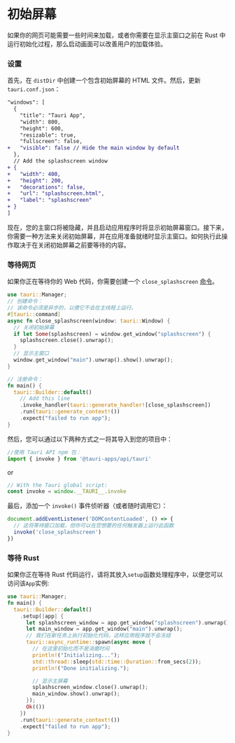 # 初始屏幕

如果你的网页可能需要一些时间来加载，或者你需要在显示主窗口之前在 Rust 中运行初始化过程，那么启动画面可以改善用户的加载体验。

### 设置

首先，在 `distDir` 中创建一个包含初始屏幕的 HTML 文件。然后，更新 `tauri.conf.json`：

```diff
"windows": [
  {
    "title": "Tauri App",
    "width": 800,
    "height": 600,
    "resizable": true,
    "fullscreen": false,
+   "visible": false // Hide the main window by default
  },
  // Add the splashscreen window
+ {
+   "width": 400,
+   "height": 200,
+   "decorations": false,
+   "url": "splashscreen.html",
+   "label": "splashscreen"
+ }
]
```

现在，您的主窗口将被隐藏，并且启动应用程序时将显示初始屏幕窗口。接下来，你需要一种方法来关闭初始屏幕，并在应用准备就绪时显示主窗口。如何执行此操作取决于在关闭初始屏幕之前要等待的内容。

### 等待网页

如果你正在等待你的 Web 代码，你需要创建一个 `close_splashscreen` [命令](command)。

```rust src-tauri/main.rs
use tauri::Manager;
// 创建命令：
// 该命令必须是异步的，以便它不会在主线程上运行。
#[tauri::command]
async fn close_splashscreen(window: tauri::Window) {
  // 关闭初始屏幕
  if let Some(splashscreen) = window.get_window("splashscreen") {
    splashscreen.close().unwrap();
  }
  // 显示主窗口
  window.get_window("main").unwrap().show().unwrap();
}

// 注册命令：
fn main() {
  tauri::Builder::default()
    // Add this line
    .invoke_handler(tauri::generate_handler![close_splashscreen])
    .run(tauri::generate_context!())
    .expect("failed to run app");
}

```
然后，您可以通过以下两种方式之一将其导入到您的项目中：

```js
//使用 Tauri API npm 包：
import { invoke } from '@tauri-apps/api/tauri'
```
or
```js
// With the Tauri global script:
const invoke = window.__TAURI__.invoke
```

最后，添加一个 `invoke()` 事件侦听器（或者随时调用它）：
```js
document.addEventListener('DOMContentLoaded', () => {
  // 这将等待窗口加载，但你可以在您想要的任何触发器上运行此函数
  invoke('close_splashscreen')
})
```

### 等待 Rust

如果你正在等待 Rust 代码运行，请将其放入`setup`函数处理程序中，以便您可以访问该`App`实例:

```rust src-tauri/main.rs
use tauri::Manager;
fn main() {
  tauri::Builder::default()
    .setup(|app| {
      let splashscreen_window = app.get_window("splashscreen").unwrap();
      let main_window = app.get_window("main").unwrap();
      // 我们在新任务上执行初始化代码，这样应用程序就不会冻结
      tauri::async_runtime::spawn(async move {
        // 在这里初始化而不是消磨时间
        println!("Initializing...");
        std::thread::sleep(std::time::Duration::from_secs(2));
        println!("Done initializing.");

        // 显示主屏幕
        splashscreen_window.close().unwrap();
        main_window.show().unwrap();
      });
      Ok(())
    })
    .run(tauri::generate_context!())
    .expect("failed to run app");
}
```
